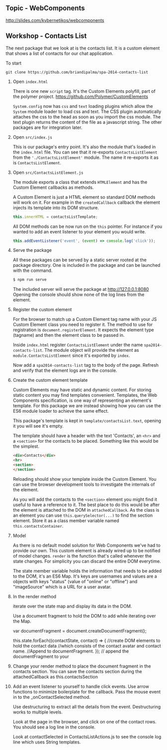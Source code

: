 Topic - WebComponents
---------------------

http://slides.com/kybernetikos/webcomponents

Workshop - Contacts List
------------------------

The next package that we look at is the contacts list.
It is a custom element that shows a list of contacts for our chat application.

To start

    git clone https://github.com/briandipalma/spa-2014-contacts-list

1. Open `index.html`

    There is one new `script` tag.
    It's the Custom Elements polyfill, part of the polymer project.
    https://github.com/Polymer/CustomElements

    `System.config` now has `css` and `text` loading plugins which allow the `System` module loader to load css and text.
    The CSS plugin automatically attaches the css to the head as soon as you import the css module.
    The text plugin returns the content of the file as a javascript string.
    The other packages are for integration later.

2. Open `src/index.js`

    This is our package's entry point. It's also the module that's loaded in the `index.html` file.
    You can see that it re-exports `ContactsListElement` from the `'./ContactsListElement'` module.
    The name it re-exports it as is `ContactsListElement`.

3. Open `src/ContactsListElement.js`

    The module exports a class that extends `HTMLElement` and has the Custom Element callbacks as methods.

    A Custom Element is just a HTML element so standard DOM methods will work on it.
    For example in the `createdCallback` callback the element injects its template into its DOM structure.

    ```javascript
    this.innerHTML = contactsListTemplate;
    ```

    All DOM methods can be now run on the `this` pointer. 
    For instance if you wanted to add an event listener to your element you would write.

    ```javascript    
    this.addEventListener('event', (event) => console.log('click'));
    ```

4. Serve the package

	All these packages can be served by a static server rooted at the package directory.
	One is included in the package and can be launched with the command.
	
	```bash
	$ npm run serve
	```
	
	The included server will serve the package at http://127.0.0.1:8080
	Opening the console should show none of the log lines from the element.

5. Register the custom element

    For the browser to match up a Custom Element tag name with your JS Custom Element class you need to register it.
    The method to use for registration is `document.registerElement`.
    It expects the element type (tagname) and then the element class to be passed in.

    Inside `index.html` register `ContactsListElement` under the name `spa2014-contacts-list`.
    The module object will provide the element as `module.ContactsListElement` since it's exported by `index`.

    Now add a `spa2014-contacts-list` tag to the body of the page.
    Refresh and verify that the element logs are in the console.

6. Create the custom element template

	Custom Elements may have static and dynamic content.
	For storing static content you may find templates convenient.
	Templates, the Web Components specification, is one way of representing an element's template.
	For this package we are instead showing how you can use the ES6 module loader to achieve the same effect.

	This package's template is kept in `template/contactsList.text`, opening it you will see it's empty.

	The template should have a header with the text 'Contacts', an `<hr>` and a `<section>` for the contacts to be
	placed. Something like this would be the simplest.

	```html
	<div>Contacts</div>
	<hr>
	<section>
	</section>
	```

	Reloading should show your template inside the Custom Element.
	You can use the browser development tools to investigate the internals of the element.

	As you will add the contacts to the `<section>` element you might find it useful to have a reference to it.
	The best place to do this would be after the element is attached to the DOM in `attachedCallback`.
	As the class is an element you can use `this.querySelector(...)` to find the section element.
	Store it as a class member variable named `this.contactsContainer`.

7. Model

    As there is no default model solution for Web Components we've had to provide our own.
    This custom element is already wired up to be notified of model changes.
    `render` is the function that's called whenever the state changes. For simplicity you can
    discard the entire DOM everytime.

    The state member variable holds the information that needs to be added to the DOM, it's an ES6 Map.
    It's keys are usernames and values are a objects with keys "status" (value of "online" or "offline") and
    "imageSource" which is a URL for a user avatar.

8. In the render method

	iterate over the state map and display its data in the DOM.
    
    Use a document fragment to hold the DOM to add while iterating over the Map.
    
    var documentFragment = document.createDocumentFragment();
    
    this.state.forEach((contactState, contact) => {
        //create DOM elements to hold the contact data
        //which consists of the contact avatar and contact name.
        //Append to documentFragment.
    });
    // append the documentFragment to your

6. Change your render method to place the document fragment in the contacts section.
    You can save the contacts section during the attachedCallback as this.contactsSection
    
7. Add an event listener to yourself to handle click events.
    Use arrow functions to minimize  boilerplate for the callback.  Pass the
    mouse event in to the _onContactSelected method.

    Use destructuring to extract all the details from the event.
    Destructuring works to multiple levels.

    Look at the page in the browser, and click on one of the contact rows. You
    should see a log line in the console.

    Look at contactSelected in ContactsListActions.js to see the console log line
    which uses String templates.
